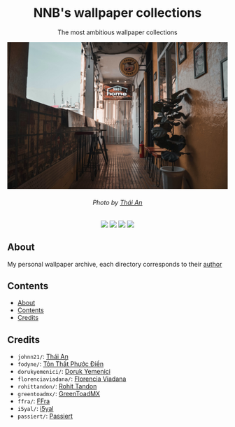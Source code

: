 <h1 align="center">NNB's wallpaper collections</h1>
<p align="center">The most ambitious wallpaper collections</p>
<p align="center"><img src="johnn21/brown-wooden-table-and-chairs-near-white-concrete-building-during-daytime.jpg"></p>
<h6 align="center">Photo by <a href="https://unsplash.com/photos/9F2xgJKw62w">Thái An</a></h6>
<p align="center"><img src="https://img.shields.io/github/watchers/NNBnh/wallpaper-collections?labelColor=181818&color=585858&style=flat-square"> <img src="https://img.shields.io/github/stars/NNBnh/wallpaper-collections?labelColor=181818&color=585858&style=flat-square"> <img src="https://img.shields.io/github/forks/NNBnh/wallpaper-collections?labelColor=181818&color=585858&style=flat-square"> <img src="https://img.shields.io/github/issues/NNBnh/wallpaper-collections?labelColor=181818&color=585858&style=flat-square">

## About
My personal wallpaper archive, each directory corresponds to their [author](#credits)

## Contents
- [About](#about)
- [Contents](#contents)
- [Credits](#credits)

## Credits
- `johnn21/`: [Thái An](https://unsplash.com/@johnn21)
- `fodyne/`: [Tôn Thất Phước Điền](https://unsplash.com/@fodyne)
- `dorukyemenici/`: [Doruk Yemenici](https://unsplash.com/@dorukyemenici)
- `florenciaviadana/`: [Florencia Viadana](https://unsplash.com/@florenciaviadana)
- `rohittandon/`: [Rohit Tandon](https://unsplash.com/@rohittandon)
- `greentoadmx/`: [GreenToadMX](https://www.deviantart.com/greentoadmx)
- `ffra/`: [FFra](https://www.deviantart.com/ffra)
- `i5yal/`: [i5yal](https://www.deviantart.com/i5yal)
- `passiert/`: [Passiert](https://www.deviantart.com/passiert)
